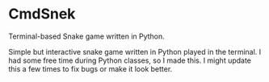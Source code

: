 # CmdSnek
Terminal-based Snake game written in Python.

Simple but interactive snake game written in Python played in the terminal. I had some free time during Python classes, so I made this. I might update this a few times to fix bugs or make it look better.
